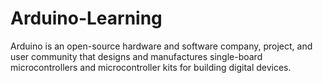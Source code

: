 # Arduino-Learning
Arduino is an open-source hardware and software company, project, and user community that designs and manufactures single-board microcontrollers and microcontroller kits for building digital devices.
